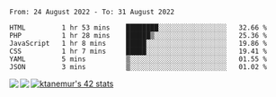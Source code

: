 <!--START_SECTION:waka-->

```text
From: 24 August 2022 - To: 31 August 2022

HTML         1 hr 53 mins    ████████░░░░░░░░░░░░░░░░░   32.66 %
PHP          1 hr 28 mins    ██████▒░░░░░░░░░░░░░░░░░░   25.36 %
JavaScript   1 hr 8 mins     █████░░░░░░░░░░░░░░░░░░░░   19.86 %
CSS          1 hr 7 mins     █████░░░░░░░░░░░░░░░░░░░░   19.41 %
YAML         5 mins          ▒░░░░░░░░░░░░░░░░░░░░░░░░   01.55 %
JSON         3 mins          ▒░░░░░░░░░░░░░░░░░░░░░░░░   01.02 %
```

<!--END_SECTION:waka-->
<a href="https://github.com/anuraghazra/github-readme-stats">
  <img align="left" src="https://github-readme-stats.vercel.app/api?username=Tanesan&count_private=true&show_icons=true" />
<img align="left" src="https://github-readme-stats.vercel.app/api/top-langs/?username=Tanesan" />
</a>

[![ktanemur's 42 stats](https://badge42.vercel.app/api/v2/cl1wslf6s002109l771rng2w8/stats?cursusId=21&coalitionId=62)](https://github.com/JaeSeoKim/badge42)
